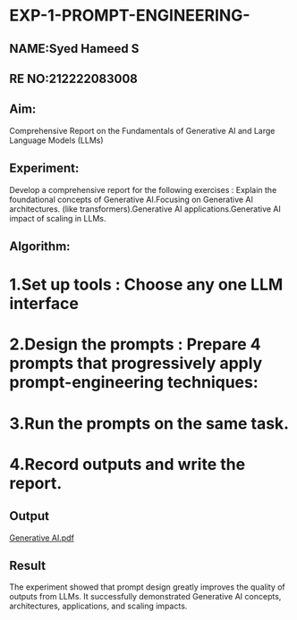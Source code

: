 # EXP-1-PROMPT-ENGINEERING-

## NAME:Syed Hameed S
## RE NO:212222083008

## Aim: 
Comprehensive Report on the Fundamentals of Generative AI and Large Language Models (LLMs)

## Experiment: 
Develop a comprehensive report for the following exercises : Explain the foundational concepts of Generative AI.Focusing on Generative AI architectures. (like transformers).Generative AI applications.Generative AI impact of scaling in LLMs.

## Algorithm:
# 1.Set up tools : Choose any one LLM interface
# 2.Design the prompts : Prepare 4 prompts that progressively apply prompt-engineering techniques:
# 3.Run the prompts on the same task.
# 4.Record outputs and write the report.

## Output
[Generative AI.pdf](https://github.com/user-attachments/files/22002477/Generative.AI.pdf)

## Result
The experiment showed that prompt design greatly improves the quality of outputs from LLMs. It successfully demonstrated Generative AI concepts, architectures, applications, and scaling impacts.
